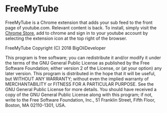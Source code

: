 # FreeMyTube
FreeMyTube is a Chrome extension that adds your sub feed to the front page of youtube.com. Relevant content is back. To install,
simply visit the [Chrome Store](https://chrome.google.com/webstore/detail/freemytube/midpnfppailgfifdgjiddedghmhmanjo), add to chrome
and sign in to your youtube account by selecting the extension icon at the top right of the browser.


FreeMyTube
Copyright (C) 2018 BigOliDeveloper 

This program is free software; you can redistribute it and/or modify it under the terms of the GNU General Public License as published by the Free Software Foundation; either version 2 of the License, or (at your option) any later version. This program is distributed in the hope that it will be useful, but WITHOUT ANY WARRANTY; without even the implied warranty of MERCHANTABILITY or FITNESS FOR A PARTICULAR PURPOSE.  See the GNU General Public License for more details. You should have received a copy of the GNU General Public License along with this program; if not, write to the Free Software Foundation, Inc., 51 Franklin Street, Fifth Floor, Boston, MA  02110-1301, USA.
